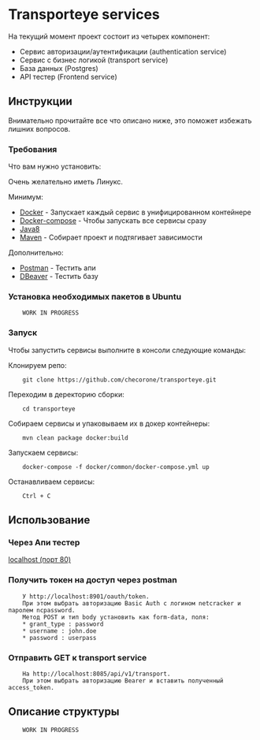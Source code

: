 # Transporteye services 

На текущий момент проект состоит из четырех компонент:
* Сервис авторизации/аутентификации (authentication service)
* Сервис с бизнес логикой (transport service)
* База данных (Postgres)
* API тестер (Frontend service)

## Инструкции

Внимательно прочитайте все что описано ниже, это поможет избежать лишних вопросов.

### Требования

Что вам нужно установить:

Очень желательно иметь Линукс.

Минимум:
* [Docker](https://www.docker.com/) - Запускает каждый сервис в унифицированном контейнере 
* [Docker-compose](https://docs.docker.com/compose/install/) - Чтобы запускать все сервисы сразу
* [Java8](https://java.com/ru/download/)
* [Maven](https://maven.apache.org/) - Собирает проект и подтягивает зависимости

Дополнительно:
* [Postman](https://www.getpostman.com/) - Тестить апи
* [DBeaver](https://dbeaver.io/) - Тестить базу

### Установка необходимых пакетов в Ubuntu

```
    WORK IN PROGRESS
```

### Запуск

Чтобы запустить сервисы выполните в консоли следующие команды:

Клонируем репо:
```
    git clone https://github.com/checorone/transporteye.git
```

Переходим в деректорию сборки:
```
    cd transporteye
```

Собираем сервисы и упаковываем их в докер контейнеры:
```
    mvn clean package docker:build
```

Запускаем сервисы:

```
    docker-compose -f docker/common/docker-compose.yml up
```

Останавливаем сервисы:

```
    Ctrl + C
```

## Использование

### Через Апи тестер

[localhost (порт 80)](http://localhost)

### Получить токен на доступ через postman
```
    У http://localhost:8901/oauth/token. 
    При этом выбрать авторизацию Basic Auth c логином netcracker и паролем ncpassword. 
    Метод POST и тип body установить как form-data, поля:
    * grant_type : password
    * username : john.doe
    * password : userpass
```

### Отправить GET к transport service
```
    На http://localhost:8085/api/v1/transport. 
    При этом выбрать авторизацию Bearer и вставить полученный access_token.
```

## Описание структуры

```
    WORK IN PROGRESS
```